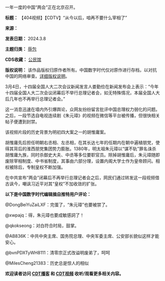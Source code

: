 
一年一度的中国“两会”正在北京召开。




**标题：** 【404视频】【CDTV】“从今以后，咱再不要什么宰相了”  

**来源：**   

**发表日期：** 2024.3.8  

**主题归类：** [辱包](https://chinadigitaltimes.net/space/辱包)  

**CDS收藏：** [公民馆](https://chinadigitaltimes.net/space/%E5%85%AC%E6%B0%91%E9%A6%86)  

**版权说明：** 该作品版权归原作者所有。中国数字时代仅对原作进行存档，以对抗中国的网络审查。[详细版权说明](https://chinadigitaltimes.net/chinese/copyright)。


3月4日，十四届全国人大二次会议新闻发言人娄勤俭在新闻发布会上表示：“今年十四届全国人大二次会议闭幕后不举行总理记者会，如无特殊情况，本届全国人大后几年也不再举行总理记者会。”


这一消息迅速在墙内外引爆舆论，众网友纷纷留言批评中国总理权力弱化的问题。之后，一段节选自电视连续剧《朱元璋》的视频在微信等平台被传播，但很快相关帖子便遭到封禁。


该视频片段的历史背景为明初四大案之一的胡惟庸案。


胡惟庸先后担任明朝右丞相、左丞相，在其长达七年的任期内在朝中遍植朋党，使得其背后的淮西朋党集团势力膨胀。1380年，明太祖朱元璋以“谋不轨”罪名诛杀胡惟庸九族，同时杀御史大夫、中丞等多位要职官员。除掉胡惟庸后，朱元璋随即废除宰相制度、中书省制度，其事由六部分理，设置内阁大学士作为皇帝顾问。相权被除后，专制皇权不断加强。


在中共宣布“两会”闭幕后不再举行总理记者会之后，网民们通过转发这一段视频借古讽今，嘲讽习近平对其“皇权”不加收敛的扩张。


**以下是中国数字时代编辑摘自推特用户评论：** 


  

@DongBeiYuZaiLXF：完蛋了，“朱元璋”也要被禁了。


@xwpajq：得，朱元璋也要成敏感詞了！


@qkokseong：对白符合时局，鼓掌。


@AB836K：中共中央主席、国务院总理、中央军委主席、公安部长貌似这样才能安心。


@bvnPDXTyWH8111：清零宗正式改谥明废弟了，呵呵


@MilesCheng21383：历史总是惊人的相似  




**欢迎读者访问 [CDT播客](https://open.firstory.me/user/cdt/platforms "CDT播客") 和 [CDT视频](https://www.youtube.com/@CDTChinese/videos "CDT视频") 收听/观看更多相关内容。** 

